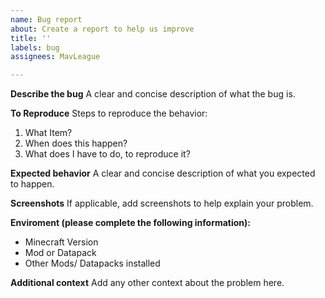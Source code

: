 ```yaml
---
name: Bug report
about: Create a report to help us improve
title: ''
labels: bug
assignees: MavLeague

---
```


**Describe the bug**
A clear and concise description of what the bug is.

**To Reproduce**
Steps to reproduce the behavior:
1. What Item?
2. When does this happen?
3. What does I have to do, to reproduce it?

**Expected behavior**
A clear and concise description of what you expected to happen.

**Screenshots**
If applicable, add screenshots to help explain your problem.

**Enviroment (please complete the following information):**
 - Minecraft Version
 - Mod or Datapack
 - Other Mods/ Datapacks installed


**Additional context**
Add any other context about the problem here.
